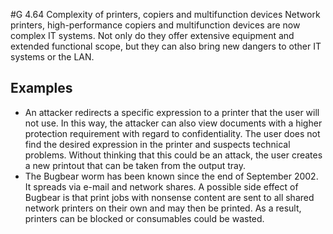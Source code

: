 #G 4.64 Complexity of printers, copiers and multifunction devices
Network printers, high-performance copiers and multifunction devices are now complex IT systems. Not only do they offer extensive equipment and extended functional scope, but they can also bring new dangers to other IT systems or the LAN.



## Examples 
* An attacker redirects a specific expression to a printer that the user will not use. In this way, the attacker can also view documents with a higher protection requirement with regard to confidentiality. The user does not find the desired expression in the printer and suspects technical problems. Without thinking that this could be an attack, the user creates a new printout that can be taken from the output tray.
* The Bugbear worm has been known since the end of September 2002. It spreads via e-mail and network shares. A possible side effect of Bugbear is that print jobs with nonsense content are sent to all shared network printers on their own and may then be printed. As a result, printers can be blocked or consumables could be wasted.




